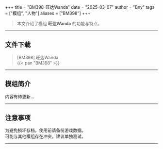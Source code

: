 +++
title = "BM398-旺达Wanda"
date = "2025-03-07"
author = "Bny"
tags = ["模组", "人物"]
aliases = ["BM398"]
+++

> 本文介绍了模组 **旺达Wanda** 的功能与特点。

---

## 文件下载

> [BM398] 旺达Wanda  
{{< pan "BM398" >}}  

---

## 模组简介

>  
内容有待更新...  

---

## 注意事项

>  
为避免损坏存档，使用前请备份游戏数据。  
可能与其他模组存在冲突，建议单独测试。  

---

